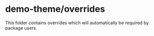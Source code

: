 # demo-theme/overrides

This folder contains overrides which will automatically be required by package users.
